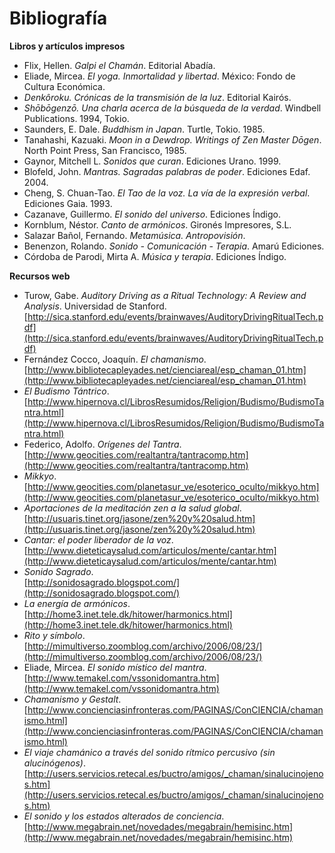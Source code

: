
# Bibliografía

**Libros y artículos impresos**

- Flix, Hellen. *Galpi el Chamán*. Editorial Abadía.  
- Eliade, Mircea. *El yoga. Inmortalidad y libertad*. México: Fondo de Cultura Económica.  
- *Denkôroku. Crónicas de la transmisión de la luz*. Editorial Kairós.  
- *Shōbōgenzō. Una charla acerca de la búsqueda de la verdad*. Windbell Publications. 1994, Tokio.  
- Saunders, E. Dale. *Buddhism in Japan*. Turtle, Tokio. 1985.  
- Tanahashi, Kazuaki. *Moon in a Dewdrop. Writings of Zen Master Dōgen*. North Point Press, San Francisco, 1985.  
- Gaynor, Mitchell L. *Sonidos que curan*. Ediciones Urano. 1999.  
- Blofeld, John. *Mantras. Sagradas palabras de poder*. Ediciones Edaf. 2004.  
- Cheng, S. Chuan-Tao. *El Tao de la voz. La vía de la expresión verbal*. Ediciones Gaia. 1993.  
- Cazanave, Guillermo. *El sonido del universo*. Ediciones Índigo.  
- Kornblum, Néstor. *Canto de armónicos*. Gironés Impresores, S.L.  
- Salazar Bañol, Fernando. *Metamúsica. Antropovisión*.  
- Benenzon, Rolando. *Sonido - Comunicación - Terapia*. Amarú Ediciones.  
- Córdoba de Parodi, Mirta A. *Música y terapia*. Ediciones Índigo.

**Recursos web**

- Turow, Gabe. *Auditory Driving as a Ritual Technology: A Review and Analysis*. Universidad de Stanford.  
  [http://sica.stanford.edu/events/brainwaves/AuditoryDrivingRitualTech.pdf](http://sica.stanford.edu/events/brainwaves/AuditoryDrivingRitualTech.pdf)  
- Fernández Cocco, Joaquín. *El chamanismo*.  
  [http://www.bibliotecapleyades.net/cienciareal/esp_chaman_01.htm](http://www.bibliotecapleyades.net/cienciareal/esp_chaman_01.htm)  
- *El Budismo Tántrico*.  
  [http://www.hipernova.cl/LibrosResumidos/Religion/Budismo/BudismoTantra.html](http://www.hipernova.cl/LibrosResumidos/Religion/Budismo/BudismoTantra.html)  
- Federico, Adolfo. *Orígenes del Tantra*.  
  [http://www.geocities.com/realtantra/tantracomp.htm](http://www.geocities.com/realtantra/tantracomp.htm)  
- *Mikkyo*.  
  [http://www.geocities.com/planetasur_ve/esoterico_oculto/mikkyo.htm](http://www.geocities.com/planetasur_ve/esoterico_oculto/mikkyo.htm)  
- *Aportaciones de la meditación zen a la salud global*.  
  [http://usuaris.tinet.org/jasone/zen%20y%20salud.htm](http://usuaris.tinet.org/jasone/zen%20y%20salud.htm)  
- *Cantar: el poder liberador de la voz*.  
  [http://www.dieteticaysalud.com/articulos/mente/cantar.htm](http://www.dieteticaysalud.com/articulos/mente/cantar.htm)  
- *Sonido Sagrado*.  
  [http://sonidosagrado.blogspot.com/](http://sonidosagrado.blogspot.com/)  
- *La energía de armónicos*.  
  [http://home3.inet.tele.dk/hitower/harmonics.html](http://home3.inet.tele.dk/hitower/harmonics.html)  
- *Rito y símbolo*.  
  [http://mimultiverso.zoomblog.com/archivo/2006/08/23/](http://mimultiverso.zoomblog.com/archivo/2006/08/23/)  
- Eliade, Mircea. *El sonido místico del mantra*.  
  [http://www.temakel.com/vssonidomantra.htm](http://www.temakel.com/vssonidomantra.htm)  
- *Chamanismo y Gestalt*.  
  [http://www.concienciasinfronteras.com/PAGINAS/ConCIENCIA/chamanismo.html](http://www.concienciasinfronteras.com/PAGINAS/ConCIENCIA/chamanismo.html)  
- *El viaje chamánico a través del sonido rítmico percusivo (sin alucinógenos)*.  
  [http://users.servicios.retecal.es/buctro/amigos/_chaman/sinalucinojenos.htm](http://users.servicios.retecal.es/buctro/amigos/_chaman/sinalucinojenos.htm)  
- *El sonido y los estados alterados de conciencia*.  
  [http://www.megabrain.net/novedades/megabrain/hemisinc.htm](http://www.megabrain.net/novedades/megabrain/hemisinc.htm)
